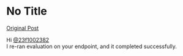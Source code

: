 # No Title

[Original Post](https://discourse.onlinedegree.iitm.ac.in/t/169029/366)

<p>Hi <a class="mention" href="/u/23f1002382">@23f1002382</a><br>
I re-ran evaluation on your endpoint, and it completed successfully.</p>